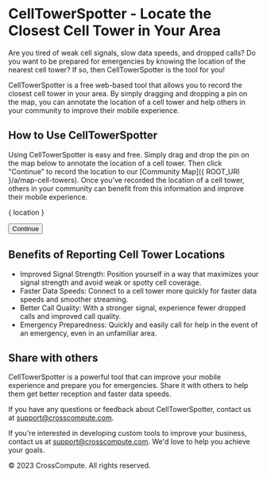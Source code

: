# CellTowerSpotter - Locate the Closest Cell Tower in Your Area

Are you tired of weak cell signals, slow data speeds, and dropped calls? Do you want to be prepared for emergencies by knowing the location of the nearest cell tower? If so, then CellTowerSpotter is the tool for you!

CellTowerSpotter is a free web-based tool that allows you to record the closest cell tower in your area. By simply dragging and dropping a pin on the map, you can annotate the location of a cell tower and help others in your community to improve their mobile experience.

## How to Use CellTowerSpotter

Using CellTowerSpotter is easy and free. Simply drag and drop the pin on the map below to annotate the location of a cell tower. Then click "Continue" to record the location to our [Community Map]({ ROOT_URI }/a/map-cell-towers). Once you've recorded the location of a cell tower, others in your community can benefit from this information and improve their mobile experience.

{ location }

<button class="_continue" type="button">Continue</button>

## Benefits of Reporting Cell Tower Locations

- Improved Signal Strength: Position yourself in a way that maximizes your signal strength and avoid weak or spotty cell coverage. 
- Faster Data Speeds: Connect to a cell tower more quickly for faster data speeds and smoother streaming. 
- Better Call Quality: With a stronger signal, experience fewer dropped calls and improved call quality.
- Emergency Preparedness: Quickly and easily call for help in the event of an emergency, even in an unfamiliar area. 

## Share with others

CellTowerSpotter is a powerful tool that can improve your mobile experience and prepare you for emergencies. Share it with others to help them get better reception and faster data speeds.

If you have any questions or feedback about CellTowerSpotter, contact us at [support@crosscompute.com](mailto:support+celltowerspotter@crosscompute.com).

If you're interested in developing custom tools to improve your business, contact us at [support@crosscompute.com](mailto:support+celltowerspotter@crosscompute.com). We'd love to help you achieve your goals.

© 2023 CrossCompute. All rights reserved.
